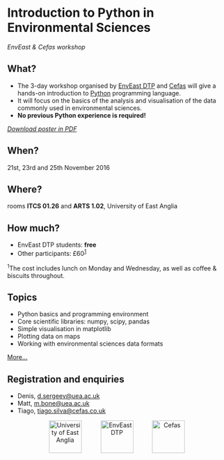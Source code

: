 # Introduction to Python in Environmental Sciences
*EnvEast & Cefas workshop*

## What?
* The 3-day workshop organised by [EnvEast DTP](http://www.enveast.ac.uk/) and [Cefas](http://www.cefas.co.uk/) will give a hands-on introduction to [Python](http://www.python.org/) programming language.
* It will focus on the basics of the analysis and visualisation of the data commonly used in environmental sciences.
* **No previous Python experience is required!**

*[Download poster in PDF](poster/poster.pdf)*

## When?
21st, 23rd and 25th November 2016

## Where?
rooms **ITCS 01.26** and **ARTS 1.02**, University of East Anglia

## How much?
* EnvEast DTP students: **free**
* Other participants: £60<sup>[1](#foot1)</sup>

<a name="foot1"><sup>1</sup></a>The cost includes lunch on Monday and Wednesday, as well as coffee & biscuits throughout.

## Topics
* Python basics and programming environment
* Core scientific libraries: numpy, scipy, pandas
* Simple visualisation in matplotlib
* Plotting data on maps
* Working with environmental sciences data formats

[More...](programme.md)

## Registration and enquiries
* Denis, [d.sergeev@uea.ac.uk](mailto:d.sergeev@uea.ac.uk)
* Matt, [m.bone@uea.ac.uk](mailto:m.bone@uea.ac.uk)
* Tiago, [tiago.silva@cefas.co.uk](mailto:tiago.silva@cefas.co.uk)

<center>
<a href="http://www.uea.ac.uk"><img src="poster/uealogo.png" title="University of East Anglia" style="height:75px;" hspace="20"></a>
<a href="http://www.enveast.ac.uk"><img src="poster/enveast_logo.png" title="EnvEast DTP" style="height:75px;" hspace="20"></a>
<a href="http://www.cefas.co.uk"><img src="poster/cefas_logo.png" title="Cefas" style="height:75px;" hspace="20"></a>
</center>
